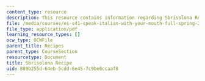 ```yaml
---
content_type: resource
description: This resource contains information regarding Sbrisolona Recipe.
file: /media/courses/es-s41-speak-italian-with-your-mouth-full-spring-2012/889b255d64eb5cdd6e457c9be0ccaaf8_MITES_S41S12_recipe_10.pdf
file_type: application/pdf
learning_resource_types: []
ocw_type: OCWFile
parent_title: Recipes
parent_type: CourseSection
resourcetype: Document
title: Sbrisolona Recipe
uid: 889b255d-64eb-5cdd-6e45-7c9be0ccaaf8
---
```


